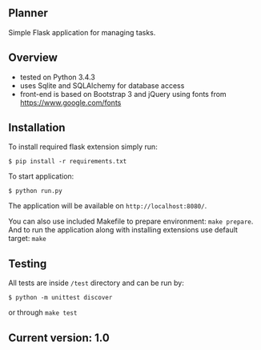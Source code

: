 Planner
-------
Simple Flask application for managing tasks. 

Overview
-------

* tested on Python 3.4.3
* uses Sqlite and SQLAlchemy for database access
* front-end is based on Bootstrap 3 and jQuery using fonts from https://www.google.com/fonts

Installation
-------

To install required flask extension simply run:

    $ pip install -r requirements.txt
    
To start application:

    $ python run.py
    
The application will be available on `http://localhost:8080/`.
    
You can also use included Makefile to prepare environment: `make prepare`. 
And to run the application along with installing extensions use default target: `make`

Testing
-------

All tests are inside `/test` directory and can be run by:

    $ python -m unittest discover
    
or through `make test`

Current version: 1.0
-------
